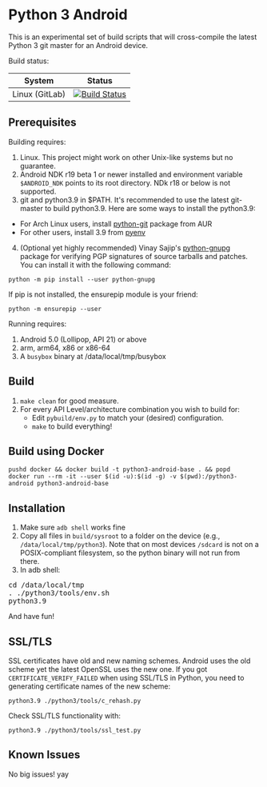 Python 3 Android
================

This is an experimental set of build scripts that will cross-compile the latest Python 3 git master for an Android device.

Build status:

| System            | Status        |
| ----------------- |---------------|
| Linux (GitLab)    | [![Build Status](https://gitlab.com/yan12125/python3-android/badges/master/pipeline.svg)](https://gitlab.com/yan12125/python3-android/pipelines) |

Prerequisites
-------------

Building requires:

1. Linux. This project might work on other Unix-like systems but no guarantee.
2. Android NDK r19 beta 1 or newer installed and environment variable ``$ANDROID_NDK`` points to its root directory. NDk r18 or below is not supported.
3. git and python3.9 in $PATH. It's recommended to use the latest git-master to build python3.9. Here are some ways to install the python3.9:
* For Arch Linux users, install [python-git](https://aur.archlinux.org/packages/python-git) package from AUR
* For other users, install 3.9 from [pyenv](https://github.com/yyuu/pyenv)
4. (Optional yet highly recommended) Vinay Sajip's [python-gnupg](https://bitbucket.org/vinay.sajip/python-gnupg) package for verifying PGP signatures of source tarballs and patches. You can install it with the following command:
```
python -m pip install --user python-gnupg
```
If pip is not installed, the ensurepip module is your friend:
```
python -m ensurepip --user
```

Running requires:

1. Android 5.0 (Lollipop, API 21) or above
2. arm, arm64, x86 or x86-64
3. A `busybox` binary at /data/local/tmp/busybox

Build
-----

1. `make clean` for good measure.
2. For every API Level/architecture combination you wish to build for:
   * Edit `pybuild/env.py` to match your (desired) configuration.
   * `make` to build everything!

Build using Docker
------------------

```
pushd docker && docker build -t python3-android-base . && popd
docker run --rm -it --user $(id -u):$(id -g) -v $(pwd):/python3-android python3-android-base
```

Installation
------------

1. Make sure `adb shell` works fine
2. Copy all files in `build/sysroot` to a folder on the device (e.g., ```/data/local/tmp/python3```). Note that on most devices `/sdcard` is not on a POSIX-compliant filesystem, so the python binary will not run from there.
3. In adb shell:
<pre>
cd /data/local/tmp
. ./python3/tools/env.sh
python3.9
</pre>
   And have fun!

SSL/TLS
-------
SSL certificates have old and new naming schemes. Android uses the old scheme yet the latest OpenSSL uses the new one. If you got ```CERTIFICATE_VERIFY_FAILED``` when using SSL/TLS in Python, you need to generating certificate names of the new scheme:
```
python3.9 ./python3/tools/c_rehash.py
```
Check SSL/TLS functionality with:
```
python3.9 ./python3/tools/ssl_test.py
```


Known Issues
------------

No big issues! yay
